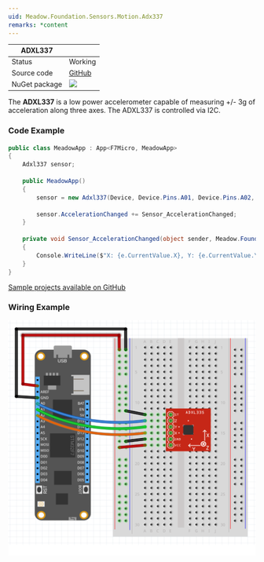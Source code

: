 ```yaml
---
uid: Meadow.Foundation.Sensors.Motion.Adx337
remarks: *content
---
```


| ADXL337       |             |
|---------------|-------------|
| Status        | Working     |
| Source code   | [GitHub](https://github.com/WildernessLabs/Meadow.Foundation/tree/master/Source/Meadow.Foundation.Peripherals/Sensors.Motion.Adxl337) |
| NuGet package | <img src="https://img.shields.io/nuget/v/Meadow.Foundation.Sensors.Motion.Adxl337.svg?label=Meadow.Foundation.Sensors.Motion.Adxl337" style="width: auto;" /> |

The **ADXL337** is a low power accelerometer capable of measuring +/- 3g of acceleration along three axes. The ADXL337 is controlled via I2C.

### Code Example

```csharp
public class MeadowApp : App<F7Micro, MeadowApp>
{
    Adxl337 sensor;

    public MeadowApp()
    {
        sensor = new Adxl337(Device, Device.Pins.A01, Device.Pins.A02, Device.Pins.A03, 500);

        sensor.AccelerationChanged += Sensor_AccelerationChanged;
    }

    private void Sensor_AccelerationChanged(object sender, Meadow.Foundation.Sensors.SensorVectorEventArgs e)
    {
        Console.WriteLine($"X: {e.CurrentValue.X}, Y: {e.CurrentValue.Y}, Z: {e.CurrentValue.Z}");
    }
}
```

[Sample projects available on GitHub](https://github.com/WildernessLabs/Meadow.Foundation/tree/master/Source/Meadow.Foundation.Peripherals/Sensors.Motion.Adxl337/Samples/) 

### Wiring Example

![](../../API_Assets/Meadow.Foundation.Sensors.Motion.Adx337/Adx337_Fritzing.svg)
